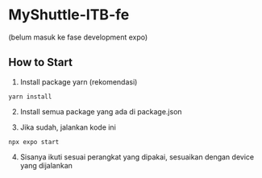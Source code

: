 # MyShuttle-ITB-fe
(belum masuk ke fase development expo)

## How to Start
1. Install package yarn (rekomendasi)
```
yarn install
```

2. Install semua package yang ada di package.json

3. Jika sudah, jalankan kode ini
```
npx expo start
```

4. Sisanya ikuti sesuai perangkat yang dipakai, sesuaikan dengan device yang dijalankan

